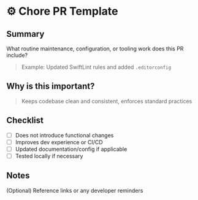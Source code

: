 # ⚙️ Chore PR Template

## Summary

What routine maintenance, configuration, or tooling work does this PR include?

> Example: Updated SwiftLint rules and added `.editorconfig`

## Why is this important?

> Keeps codebase clean and consistent, enforces standard practices

## Checklist

- [ ] Does not introduce functional changes
- [ ] Improves dev experience or CI/CD
- [ ] Updated documentation/config if applicable
- [ ] Tested locally if necessary

## Notes

(Optional) Reference links or any developer reminders
